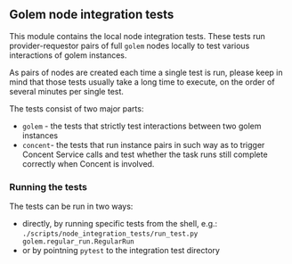 ## Golem node integration tests

This module contains the local node integration tests.
These tests run provider-requestor pairs of full `golem` nodes locally
to test various interactions of golem instances.

As pairs of nodes are created each time a single test is run,
please keep in mind that those tests usually take a long time to execute,
on the order of several minutes per single test.

The tests consist of two major parts:
* `golem` - the tests that strictly test interactions between
two golem instances
* `concent`- the tests that run instance pairs in such way as to trigger
Concent Service calls and test whether the task runs still complete
correctly when Concent is involved.

### Running the tests

The tests can be run in two ways:

* directly, by running specific tests from the shell, e.g.:
`./scripts/node_integration_tests/run_test.py golem.regular_run.RegularRun`
* or by pointning `pytest` to the integration test directory


